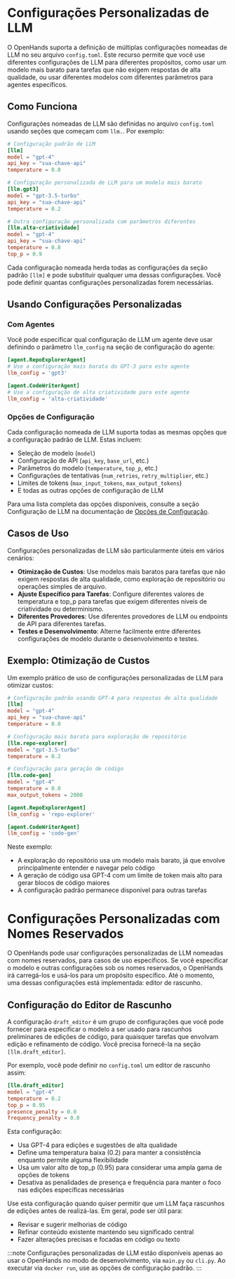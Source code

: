 # Configurações Personalizadas de LLM

O OpenHands suporta a definição de múltiplas configurações nomeadas de LLM no seu arquivo `config.toml`. Este recurso permite que você use diferentes configurações de LLM para diferentes propósitos, como usar um modelo mais barato para tarefas que não exigem respostas de alta qualidade, ou usar diferentes modelos com diferentes parâmetros para agentes específicos.

## Como Funciona

Configurações nomeadas de LLM são definidas no arquivo `config.toml` usando seções que começam com `llm.`. Por exemplo:

```toml
# Configuração padrão de LLM
[llm]
model = "gpt-4"
api_key = "sua-chave-api"
temperature = 0.0

# Configuração personalizada de LLM para um modelo mais barato
[llm.gpt3]
model = "gpt-3.5-turbo"
api_key = "sua-chave-api"
temperature = 0.2

# Outra configuração personalizada com parâmetros diferentes
[llm.alta-criatividade]
model = "gpt-4"
api_key = "sua-chave-api"
temperature = 0.8
top_p = 0.9
```

Cada configuração nomeada herda todas as configurações da seção padrão `[llm]` e pode substituir qualquer uma dessas configurações. Você pode definir quantas configurações personalizadas forem necessárias.

## Usando Configurações Personalizadas

### Com Agentes

Você pode especificar qual configuração de LLM um agente deve usar definindo o parâmetro `llm_config` na seção de configuração do agente:

```toml
[agent.RepoExplorerAgent]
# Use a configuração mais barata do GPT-3 para este agente
llm_config = 'gpt3'

[agent.CodeWriterAgent]
# Use a configuração de alta criatividade para este agente
llm_config = 'alta-criatividade'
```

### Opções de Configuração

Cada configuração nomeada de LLM suporta todas as mesmas opções que a configuração padrão de LLM. Estas incluem:

- Seleção de modelo (`model`)
- Configuração de API (`api_key`, `base_url`, etc.)
- Parâmetros do modelo (`temperature`, `top_p`, etc.)
- Configurações de tentativas (`num_retries`, `retry_multiplier`, etc.)
- Limites de tokens (`max_input_tokens`, `max_output_tokens`)
- E todas as outras opções de configuração de LLM

Para uma lista completa das opções disponíveis, consulte a seção Configuração de LLM na documentação de [Opções de Configuração](../configuration-options).

## Casos de Uso

Configurações personalizadas de LLM são particularmente úteis em vários cenários:

- **Otimização de Custos**: Use modelos mais baratos para tarefas que não exigem respostas de alta qualidade, como exploração de repositório ou operações simples de arquivo.
- **Ajuste Específico para Tarefas**: Configure diferentes valores de temperatura e top_p para tarefas que exigem diferentes níveis de criatividade ou determinismo.
- **Diferentes Provedores**: Use diferentes provedores de LLM ou endpoints de API para diferentes tarefas.
- **Testes e Desenvolvimento**: Alterne facilmente entre diferentes configurações de modelo durante o desenvolvimento e testes.

## Exemplo: Otimização de Custos

Um exemplo prático de uso de configurações personalizadas de LLM para otimizar custos:

```toml
# Configuração padrão usando GPT-4 para respostas de alta qualidade
[llm]
model = "gpt-4"
api_key = "sua-chave-api"
temperature = 0.0

# Configuração mais barata para exploração de repositório
[llm.repo-explorer]
model = "gpt-3.5-turbo"
temperature = 0.2

# Configuração para geração de código
[llm.code-gen]
model = "gpt-4"
temperature = 0.0
max_output_tokens = 2000

[agent.RepoExplorerAgent]
llm_config = 'repo-explorer'

[agent.CodeWriterAgent]
llm_config = 'code-gen'
```

Neste exemplo:
- A exploração do repositório usa um modelo mais barato, já que envolve principalmente entender e navegar pelo código
- A geração de código usa GPT-4 com um limite de token mais alto para gerar blocos de código maiores
- A configuração padrão permanece disponível para outras tarefas

# Configurações Personalizadas com Nomes Reservados

O OpenHands pode usar configurações personalizadas de LLM nomeadas com nomes reservados, para casos de uso específicos. Se você especificar o modelo e outras configurações sob os nomes reservados, o OpenHands irá carregá-los e usá-los para um propósito específico. Até o momento, uma dessas configurações está implementada: editor de rascunho.

## Configuração do Editor de Rascunho

A configuração `draft_editor` é um grupo de configurações que você pode fornecer para especificar o modelo a ser usado para rascunhos preliminares de edições de código, para quaisquer tarefas que envolvam edição e refinamento de código. Você precisa fornecê-la na seção `[llm.draft_editor]`.

Por exemplo, você pode definir no `config.toml` um editor de rascunho assim:

```toml
[llm.draft_editor]
model = "gpt-4"
temperature = 0.2
top_p = 0.95
presence_penalty = 0.0
frequency_penalty = 0.0
```

Esta configuração:
- Usa GPT-4 para edições e sugestões de alta qualidade
- Define uma temperatura baixa (0.2) para manter a consistência enquanto permite alguma flexibilidade
- Usa um valor alto de top_p (0.95) para considerar uma ampla gama de opções de tokens
- Desativa as penalidades de presença e frequência para manter o foco nas edições específicas necessárias

Use esta configuração quando quiser permitir que um LLM faça rascunhos de edições antes de realizá-las. Em geral, pode ser útil para:
- Revisar e sugerir melhorias de código
- Refinar conteúdo existente mantendo seu significado central
- Fazer alterações precisas e focadas em código ou texto

:::note
Configurações personalizadas de LLM estão disponíveis apenas ao usar o OpenHands no modo de desenvolvimento, via `main.py` ou `cli.py`. Ao executar via `docker run`, use as opções de configuração padrão.
:::
